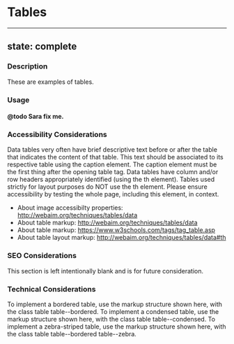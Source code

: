 # Tables

---
state: complete
---

### Description
These are examples of tables.

### Usage
#### @todo Sara fix me.

### Accessibility Considerations
Data tables very often have brief descriptive text before or after the table that indicates the content of that table. This text should be associated to its respective table using the caption element. The caption element must be the first thing after the opening table tag. Data tables have column and/or row headers appropriately identified (using the th element). Tables used strictly for layout purposes do NOT use the th element. Please ensure accessibility by testing the whole page, including this element, in context.
* About image accessibilty properties: http://webaim.org/techniques/tables/data
* About table markup: http://webaim.org/techniques/tables/data
* About table markup: https://www.w3schools.com/tags/tag_table.asp
* About table layout markup: http://webaim.org/techniques/tables/data#th

### SEO Considerations
This section is left intentionally blank and is for future consideration.

### Technical Considerations
To implement a bordered table, use the markup structure shown here, with the class table table--bordered.
To implement a condensed table, use the markup structure shown here, with the class table table--condensed.
To implement a zebra-striped table, use the markup structure shown here, with the class table table--bordered table--zebra.
